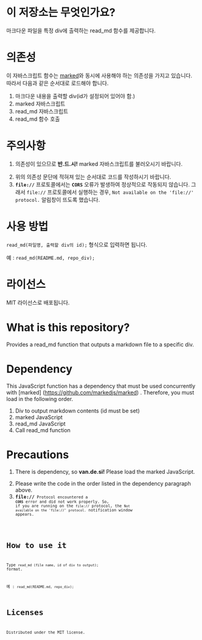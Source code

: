 # 이 저장소는 무엇인가요?
마크다운 파일을 특정 div에 출력하는 read_md 함수를 제공합니다.

# 의존성
이 자바스크립트 함수는 [marked](https://github.com/markedjs/marked)와 동시에 사용해야 하는 의존성을 가지고 있습니다. 따라서 다음과 같은 순서대로 로드해야 합니다.

1. 마크다운 내용을 출력할 div(id가 설정되어 있어야 함.)
2. marked 자바스크립트
3. read_md 자바스크립트
4. read_md 함수 호출

# 주의사항
1. 의존성이 있으므로 **반.드.시!** marked 자바스크립트를 불러오시기 바랍니다.
<script src="https://cdn.jsdelivr.net/npm/marked/marked.min.js"></script>
2. 위의 의존성 문단에 적혀져 있는 순서대로 코드를 작성하시기 바랍니다.
3. **<code>file://</code>** 프로토콜에서는 **<code>CORS</code>** 오류가 발생하여 정상적으로 작동되지 않습니다. 그래서 <code>file://</code> 프로토콜에서 실행하는 경우, <code>Not available on the 'file://' protocol.</code> 알림창이 뜨도록 했습니다.

# 사용 방법
<code>read_md(파일명, 출력할 div의 id);</code> 형식으로 입력하면 됩니다.

예 : <code>read_md(README.md, repo_div);</code>

# 라이선스
MIT 라이선스로 배포됩니다.

# What is this repository?
Provides a read_md function that outputs a markdown file to a specific div.

# Dependency
This JavaScript function has a dependency that must be used concurrently with [marked] (https://github.com/markedjs/marked) . Therefore, you must load in the following order.

1. Div to output markdown contents (id must be set)
2. marked JavaScript
3. read_md JavaScript
4. Call read_md function

# Precautions
1. There is dependency, so **van.de.si!** Please load the marked JavaScript.
<script src="https://cdn.jsdelivr.net/npm/marked/marked.min.js"></script>
2. Please write the code in the order listed in the dependency paragraph above.
3. **<code>file://<code>** Protocol encountered a **<code>CORS</code>** error and did not work properly. So, if you are running on the <code>file://</code> protocol, the <code>Not available on the 'file://' protocol.</code> notification window appears.

# How to use it
Type <code>read_md (file name, id of div to output);</code> format.

예 : <code>read_md(README.md, repo_div);</code>

# Licenses
Distributed under the MIT license.